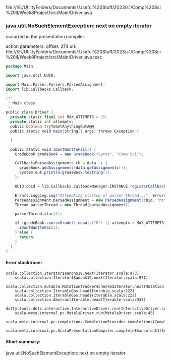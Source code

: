 file:///E:/UtilityFolders/Documents/.Useful%20Stuff/2023/s1/Comp%20Sci%20II/Week8Project/src/Main/Driver.java
### java.util.NoSuchElementException: next on empty iterator

occurred in the presentation compiler.

action parameters:
offset: 274
uri: file:///E:/UtilityFolders/Documents/.Useful%20Stuff/2023/s1/Comp%20Sci%20II/Week8Project/src/Main/Driver.java
text:
```scala
package Main;

import java.util.UUID;

import Main.Parser.Parsers.ParsedAssignment;
import lib.Callbacks.Callback;

/**
 * Main class
 */
public class Driver {
  private static final int MAX_ATTEMPTS = 25;
  private static int attempts;
  public boolean tryToGetAnythingButA@@
  public static void main(String[] args) throws Exception {

  }

  public static void iDontWantToFail() {
    GradeBook gradeBook = new GradeBook("Cyrus", "Comp Sci");

    Callback<ParsedAssignment> cb = data -> {
      gradeBook.addAssignments(data.getAssignments());
      System.out.println(gradeBook.toString());
    };

    UUID cbid = lib.Callbacks.CallbackManager.INSTANCE.registerCallback(cb);

    Errors.Logging.Log("Attempting startup of parser thread...", Errors.Threads.main);
    ParsedAssignment parsedAssignment = new ParsedAssignment(cbid, "https://roan-equinox-chauffeur.glitch.me/grades");
    Thread parserThread = new Thread(parsedAssignment);

    parserThread.start();

    if (gradeBook.courseGrade().equals("F") || attempts > MAX_ATTEMPTS) {
      iDontWantToFail();
    } else {
      return;
    }
  }
}
```



#### Error stacktrace:

```
scala.collection.Iterator$$anon$19.next(Iterator.scala:973)
	scala.collection.Iterator$$anon$19.next(Iterator.scala:971)
	scala.collection.mutable.MutationTracker$CheckedIterator.next(MutationTracker.scala:76)
	scala.collection.IterableOps.head(Iterable.scala:222)
	scala.collection.IterableOps.head$(Iterable.scala:222)
	scala.collection.AbstractIterable.head(Iterable.scala:933)
	dotty.tools.dotc.interactive.InteractiveDriver.run(InteractiveDriver.scala:168)
	scala.meta.internal.pc.MetalsDriver.run(MetalsDriver.scala:45)
	scala.meta.internal.pc.completions.CompletionProvider.completions(CompletionProvider.scala:46)
	scala.meta.internal.pc.ScalaPresentationCompiler.complete$$anonfun$1(ScalaPresentationCompiler.scala:123)
```
#### Short summary: 

java.util.NoSuchElementException: next on empty iterator